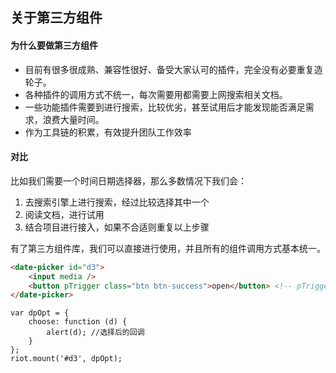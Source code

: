 ## 关于第三方组件

#### 为什么要做第三方组件
- 目前有很多很成熟、兼容性很好、备受大家认可的插件，完全没有必要重复造轮子。
- 各种插件的调用方式不统一，每次需要用都需要上网搜索相关文档。
- 一些功能插件需要到进行搜索，比较优劣，甚至试用后才能发现能否满足需求，浪费大量时间。
- 作为工具链的积累，有效提升团队工作效率

#### 对比
比如我们需要一个时间日期选择器，那么多数情况下我们会：

1. 去搜索引擎上进行搜索，经过比较选择其中一个
2. 阅读文档，进行试用
3. 结合项目进行接入，如果不合适则重复以上步骤

有了第三方组件库，我们可以直接进行使用，并且所有的组件调用方式基本统一。

```html
<date-picker id="d3">
    <input media />
    <button pTrigger class="btn btn-success">open</button> <!-- pTrigger 点击触发-->
</date-picker>
```

```JS
var dpOpt = {
    choose: function (d) {
        alert(d); //选择后的回调
    }
};
riot.mount('#d3', dpOpt);
```